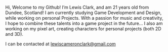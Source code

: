 Hi, Welcome to my Github! I’m Lewis Clark, and am 21 years old from Dundee, Scotland!
I am currently studying Game Development and Design, while working on personal Projects.
With a passion for music and creativity, I hope to combine these talents into a game project in the future...
I also am working on my pixel art, creating characters for personal projects (both 2D and 3D).

I can be contacted at lewiscameronclark@gmail.com

<!---
clarklc/clarklc is a ✨ special ✨ repository because its `README.md` (this file) appears on your GitHub profile.
You can click the Preview link to take a look at your changes.
--->

